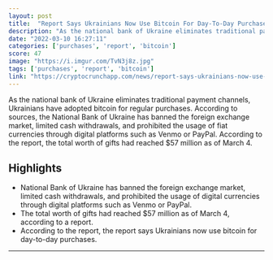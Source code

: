 ```yaml
---
layout: post
title:  "Report Says Ukrainians Now Use Bitcoin For Day-To-Day Purchases"
description: "As the national bank of Ukraine eliminates traditional payment channels, Ukrainians have adopted bitcoin for regular purchases. According to sources, the National Bank of Ukraine has banned the foreign exchange market, limited cash withdrawals, and prohibited the usage of fiat currencies through digital platforms such as Venmo or PayPal. According to the report, the total worth of gifts had reached $57 million as of March 4."
date: "2022-03-10 16:27:11"
categories: ['purchases', 'report', 'bitcoin']
score: 47
image: "https://i.imgur.com/TvN3j8z.jpg"
tags: ['purchases', 'report', 'bitcoin']
link: "https://cryptocrunchapp.com/news/report-says-ukrainians-now-use-bitcoin-for-day-to-day-purchases/"
---
```


As the national bank of Ukraine eliminates traditional payment channels, Ukrainians have adopted bitcoin for regular purchases. According to sources, the National Bank of Ukraine has banned the foreign exchange market, limited cash withdrawals, and prohibited the usage of fiat currencies through digital platforms such as Venmo or PayPal. According to the report, the total worth of gifts had reached $57 million as of March 4.

## Highlights

- National Bank of Ukraine has banned the foreign exchange market, limited cash withdrawals, and prohibited the usage of digital currencies through digital platforms such as Venmo or PayPal.
- The total worth of gifts had reached $57 million as of March 4, according to a report.
- According to the report, the report says Ukrainians now use bitcoin for day-to-day purchases.

---
